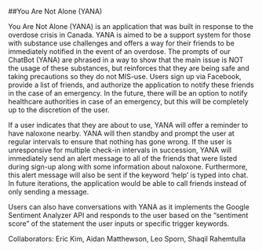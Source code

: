 ##You Are Not Alone (YANA)

You Are Not Alone (YANA) is an application that was built in response to the overdose crisis in Canada. YANA is aimed to be a support system for those with substance use challenges and offers a way for their friends to be immediately notified in the event of an overdose. The prompts of our ChatBot (YANA) are phrased in a way to show that the main issue is NOT the usage of these substances, but reinforces that they are being safe and taking precautions so they do not MIS-use.
Users sign up via Facebook, provide a list of friends, and authorize the application to notify these friends in the case of an emergency. In the future, there will be an option to notify healthcare authorities in case of an emergency, but this will be completely up to the discretion of the user.

If a user indicates that they are about to use, YANA will offer a reminder to have naloxone nearby. YANA will then standby and prompt the user at regular intervals to ensure that nothing has gone wrong. If the user is unresponsive for multiple check-in intervals in succession, YANA will immediately send an alert message to all of the friends that were listed during sign-up along with some information about naloxone. Furthermore, this alert message will also be sent if the keyword ‘help’ is typed into chat. In future iterations, the application would be able to call friends instead of only sending a message.

Users can also have conversations with YANA as it implements the Google Sentiment Analyzer API and responds to the user based on the “sentiment score” of the statement the user inputs or specific trigger keywords.


Collaborators: Eric Kim, Aidan Matthewson, Leo Sporn, Shaqil Rahemtulla
